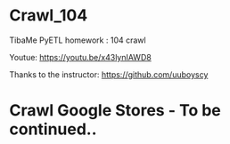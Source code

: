 # Crawl_104
TibaMe PyETL homework : 104 crawl

Youtue: https://youtu.be/x43lynIAWD8

Thanks to the instructor: https://github.com/uuboyscy

# Crawl Google Stores - To be continued..
